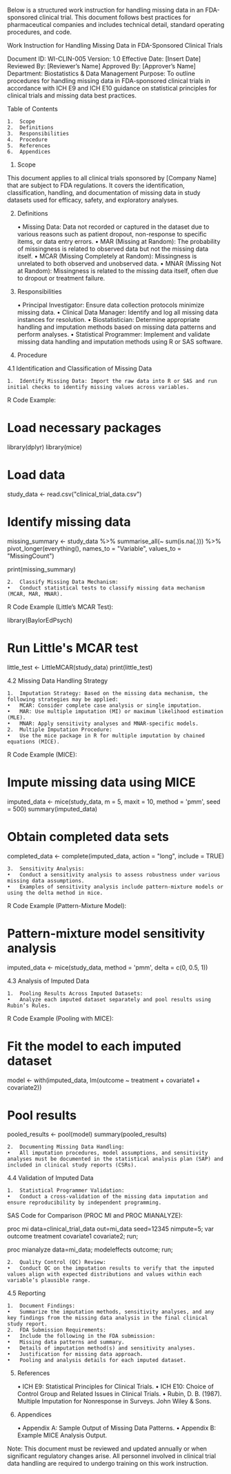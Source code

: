 Below is a structured work instruction for handling missing data in an FDA-sponsored clinical trial. This document follows best practices for pharmaceutical companies and includes technical detail, standard operating procedures, and code.

Work Instruction for Handling Missing Data in FDA-Sponsored Clinical Trials

Document ID: WI-CLIN-005
Version: 1.0
Effective Date: [Insert Date]
Reviewed By: [Reviewer’s Name]
Approved By: [Approver’s Name]
Department: Biostatistics & Data Management
Purpose: To outline procedures for handling missing data in FDA-sponsored clinical trials in accordance with ICH E9 and ICH E10 guidance on statistical principles for clinical trials and missing data best practices.

Table of Contents

	1.	Scope
	2.	Definitions
	3.	Responsibilities
	4.	Procedure
	5.	References
	6.	Appendices

1. Scope

This document applies to all clinical trials sponsored by [Company Name] that are subject to FDA regulations. It covers the identification, classification, handling, and documentation of missing data in study datasets used for efficacy, safety, and exploratory analyses.

2. Definitions

	•	Missing Data: Data not recorded or captured in the dataset due to various reasons such as patient dropout, non-response to specific items, or data entry errors.
	•	MAR (Missing at Random): The probability of missingness is related to observed data but not the missing data itself.
	•	MCAR (Missing Completely at Random): Missingness is unrelated to both observed and unobserved data.
	•	MNAR (Missing Not at Random): Missingness is related to the missing data itself, often due to dropout or treatment failure.

3. Responsibilities

	•	Principal Investigator: Ensure data collection protocols minimize missing data.
	•	Clinical Data Manager: Identify and log all missing data instances for resolution.
	•	Biostatistician: Determine appropriate handling and imputation methods based on missing data patterns and perform analyses.
	•	Statistical Programmer: Implement and validate missing data handling and imputation methods using R or SAS software.

4. Procedure

4.1 Identification and Classification of Missing Data

	1.	Identify Missing Data: Import the raw data into R or SAS and run initial checks to identify missing values across variables.
R Code Example:

# Load necessary packages
library(dplyr)
library(mice)

# Load data
study_data <- read.csv("clinical_trial_data.csv")

# Identify missing data
missing_summary <- study_data %>%
    summarise_all(~ sum(is.na(.))) %>%
    pivot_longer(everything(), names_to = "Variable", values_to = "MissingCount")

print(missing_summary)


	2.	Classify Missing Data Mechanism:
	•	Conduct statistical tests to classify missing data mechanism (MCAR, MAR, MNAR).
R Code Example (Little’s MCAR Test):

library(BaylorEdPsych)

# Run Little's MCAR test
little_test <- LittleMCAR(study_data)
print(little_test)



4.2 Missing Data Handling Strategy

	1.	Imputation Strategy: Based on the missing data mechanism, the following strategies may be applied:
	•	MCAR: Consider complete case analysis or single imputation.
	•	MAR: Use multiple imputation (MI) or maximum likelihood estimation (MLE).
	•	MNAR: Apply sensitivity analyses and MNAR-specific models.
	2.	Multiple Imputation Procedure:
	•	Use the mice package in R for multiple imputation by chained equations (MICE).
R Code Example (MICE):

# Impute missing data using MICE
imputed_data <- mice(study_data, m = 5, maxit = 10, method = 'pmm', seed = 500)
summary(imputed_data)

# Obtain completed data sets
completed_data <- complete(imputed_data, action = "long", include = TRUE)


	3.	Sensitivity Analysis:
	•	Conduct a sensitivity analysis to assess robustness under various missing data assumptions.
	•	Examples of sensitivity analysis include pattern-mixture models or using the delta method in mice.
R Code Example (Pattern-Mixture Model):

# Pattern-mixture model sensitivity analysis
imputed_data <- mice(study_data, method = 'pmm', delta = c(0, 0.5, 1))



4.3 Analysis of Imputed Data

	1.	Pooling Results Across Imputed Datasets:
	•	Analyze each imputed dataset separately and pool results using Rubin’s Rules.
R Code Example (Pooling with MICE):

# Fit the model to each imputed dataset
model <- with(imputed_data, lm(outcome ~ treatment + covariate1 + covariate2))

# Pool results
pooled_results <- pool(model)
summary(pooled_results)


	2.	Documenting Missing Data Handling:
	•	All imputation procedures, model assumptions, and sensitivity analyses must be documented in the statistical analysis plan (SAP) and included in clinical study reports (CSRs).

4.4 Validation of Imputed Data

	1.	Statistical Programmer Validation:
	•	Conduct a cross-validation of the missing data imputation and ensure reproducibility by independent programming.
SAS Code for Comparison (PROC MI and PROC MIANALYZE):

proc mi data=clinical_trial_data out=mi_data seed=12345 nimpute=5;
    var outcome treatment covariate1 covariate2;
run;

proc mianalyze data=mi_data;
    modeleffects outcome;
run;


	2.	Quality Control (QC) Review:
	•	Conduct QC on the imputation results to verify that the imputed values align with expected distributions and values within each variable’s plausible range.

4.5 Reporting

	1.	Document Findings:
	•	Summarize the imputation methods, sensitivity analyses, and any key findings from the missing data analysis in the final clinical study report.
	2.	FDA Submission Requirements:
	•	Include the following in the FDA submission:
	•	Missing data patterns and summary.
	•	Details of imputation method(s) and sensitivity analyses.
	•	Justification for missing data approach.
	•	Pooling and analysis details for each imputed dataset.

5. References

	•	ICH E9: Statistical Principles for Clinical Trials.
	•	ICH E10: Choice of Control Group and Related Issues in Clinical Trials.
	•	Rubin, D. B. (1987). Multiple Imputation for Nonresponse in Surveys. John Wiley & Sons.

6. Appendices

	•	Appendix A: Sample Output of Missing Data Patterns.
	•	Appendix B: Example MICE Analysis Output.

Note: This document must be reviewed and updated annually or when significant regulatory changes arise. All personnel involved in clinical trial data handling are required to undergo training on this work instruction.
